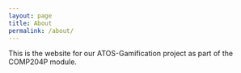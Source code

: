 ```yaml
---
layout: page
title: About
permalink: /about/
---
```


This is the website for our ATOS-Gamification project as part of the COMP204P module.